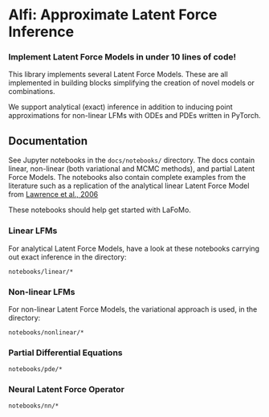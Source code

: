 # Alfi: Approximate Latent Force Inference


### Implement Latent Force Models in under 10 lines of code!

This library implements several Latent Force Models. 
These are all implemented in building blocks simplifying the 
creation of novel models or combinations.

We support analytical (exact) inference in addition to inducing 
point approximations for non-linear LFMs with ODEs and PDEs written in PyTorch.



## Documentation


See Jupyter notebooks in the `docs/notebooks/` directory. The docs contain linear, non-linear (both variational and MCMC methods), and partial Latent Force Models. The notebooks also contain complete examples from the literature such as a replication of the analytical linear Latent Force Model from [Lawrence et al., 2006](https://papers.nips.cc/paper/3119-modelling-transcriptional-regulation-using-gaussian-processes.pdf)

These notebooks should help get started with LaFoMo.


### Linear LFMs


For analytical Latent Force Models, have a look at these notebooks carrying out exact inference in the directory:

`notebooks/linear/*`

### Non-linear LFMs

For non-linear Latent Force Models, the variational approach is used, in the directory:

`notebooks/nonlinear/*`

### Partial Differential Equations

`notebooks/pde/*`

### Neural Latent Force Operator

`notebooks/nn/*`

